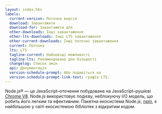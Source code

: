 ```yaml
---
layout: index.hbs
labels:
  current-version: Поточна версія
  download: Завантажити
  download-for: Завантажити для
  other-downloads: Інші завантаження
  other-lts-downloads: Інші LTS завантаження
  other-current-downloads: Інші поточні завантаження
  current: Поточна
  lts: LTS
  tagline-current: Найновіші можливості
  tagline-lts: Рекомендовано для більшості
  changelog: Список змін
  api: Документація
  version-schedule-prompt: Або подивіться на
  version-schedule-prompt-link-text: графік LTS.
---
```


Node.js® — це JavaScript–оточення побудоване на JavaScript–рушієві [Chrome V8](https://developers.google.com/v8/).
Node.js використовує подієву, неблокуючу I/O модель, що робить його легким та ефективним. Пакетна екосистема Node.js, [npm](https://www.npmjs.com/), є найбільшою у світі екосистемою бібліотек з відкритим кодом.
